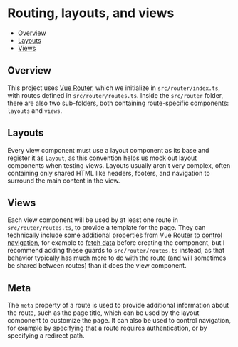 # Routing, layouts, and views

- [Overview](#overview)
- [Layouts](#layouts)
- [Views](#views)

## Overview

This project uses [Vue Router](dependencies.md#vue-router), which we initialize in `src/router/index.ts`, with routes defined in `src/router/routes.ts`. Inside the `src/router` folder, there are also two sub-folders, both containing route-specific components: `layouts` and `views`.

## Layouts

Every view component must use a layout component as its base and register it as `Layout`, as this convention helps us mock out layout components when testing views. Layouts usually aren't very complex, often containing only shared HTML like headers, footers, and navigation to surround the main content in the view.

## Views

Each view component will be used by at least one route in `src/router/routes.ts`, to provide a template for the page. They can technically include some additional properties from Vue Router [to control navigation](https://router.vuejs.org/guide/advanced/navigation-guards.html), for example to [fetch data](https://router.vuejs.org/guide/advanced/data-fetching.html#fetching-before-navigation) before creating the component, but I recommend adding these guards to `src/router/routes.ts` instead, as that behavior typically has much more to do with the route (and will sometimes be shared between routes) than it does the view component.

## Meta

The `meta` property of a route is used to provide additional information about the route, such as the page title, which can be used by the layout component to customize the page. It can also be used to control navigation, for example by specifying that a route requires authentication, or by specifying a redirect path.
